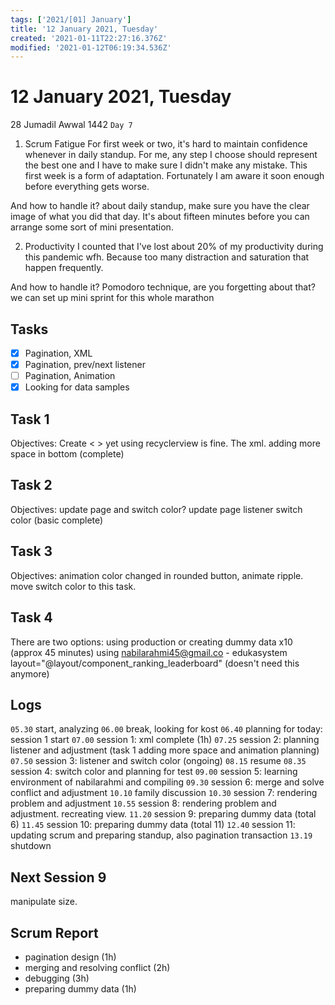 ```yaml
---
tags: ['2021/[01] January']
title: '12 January 2021, Tuesday'
created: '2021-01-11T22:27:16.376Z'
modified: '2021-01-12T06:19:34.536Z'
---
```


# 12 January 2021, Tuesday
28 Jumadil Awwal 1442 `Day 7`

1. Scrum Fatigue
For first week or two, it's hard to maintain confidence whenever in daily standup. For me, any step I choose should represent the best one and I have to make sure I didn't make any mistake. This first week is a form of adaptation. Fortunately I am aware it soon enough before everything gets worse.  

And how to handle it?
about daily standup, make sure you have the clear image of what you did that day. It's about fifteen minutes before you can arrange some sort of mini presentation. 

2. Productivity
I counted that I've lost about 20% of my productivity during this pandemic wfh. Because too many distraction and saturation that happen frequently. 

And how to handle it?
Pomodoro technique, are you forgetting about that? we can set up mini sprint for this whole marathon

## Tasks
- [x] Pagination, XML
- [x] Pagination, prev/next listener
- [ ] Pagination, Animation
- [x] Looking for data samples

## Task 1
Objectives: Create < > yet using recyclerview is fine.
The xml. 
adding more space in bottom (complete)

## Task 2
Objectives: update page and switch color?
update page listener
switch color (basic complete)

## Task 3
Objectives: animation color changed in rounded button, animate ripple. 
move switch color to this task.

## Task 4
There are two options: using production or creating dummy data x10 (approx 45 minutes)
using nabilarahmi45@gmail.co - edukasystem
layout="@layout/component_ranking_leaderboard" (doesn't need this anymore)

## Logs
`05.30` start, analyzing
`06.00` break, looking for kost
`06.40` planning for today: session 1 start
`07.00` session 1: xml complete (1h)
`07.25` session 2: planning listener and adjustment (task 1 adding more space and animation planning)
`07.50` session 3: listener and switch color (ongoing)
`08.15` resume
`08.35` session 4: switch color and planning for test
`09.00` session 5: learning environment of nabilarahmi and compiling
`09.30` session 6: merge and solve conflict and adjustment
`10.10` family discussion
`10.30` session 7: rendering problem and adjustment
`10.55` session 8: rendering problem and adjustment. recreating view.
`11.20` session 9: preparing dummy data (total 6)
`11.45` session 10: preparing dummy data (total 11)
`12.40` session 11: updating scrum and preparing standup, also pagination transaction
`13.19` shutdown

## Next Session 9
manipulate size.

## Scrum Report
- pagination design (1h)
- merging and resolving conflict (2h)
- debugging (3h)
- preparing dummy data (1h)


